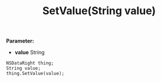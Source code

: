 ﻿---
uid: crmscript_ref_NSDataRight_SetValue
title: SetValue(String value)
intellisense: NSDataRight.SetValue
keywords: NSDataRight, GetValue
so.topic: reference
---



**Parameter:** 
 - **value** String

```crmscript
NSDataRight thing;
String value;
thing.SetValue(value);
```


